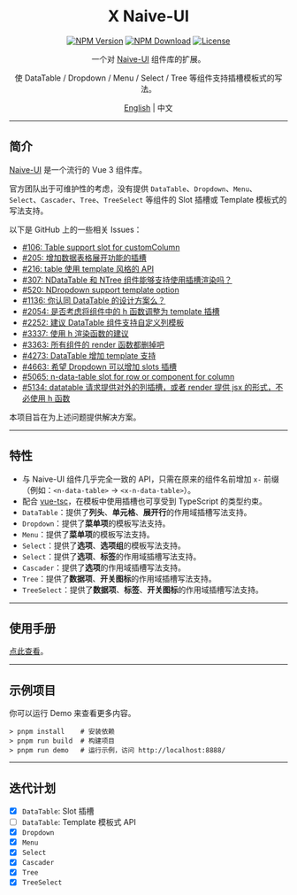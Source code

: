 ﻿<h1 align="center">X Naive-UI</h1>

<div align="center">

[![NPM Version](https://img.shields.io/npm/v/@skit/x.naive-ui.svg?sanitize=true)](https://www.npmjs.com/package/@skit/x.naive-ui)
[![NPM Download](https://img.shields.io/npm/dm/@skit/x.naive-ui.svg?sanitize=true)](https://www.npmjs.com/package/@skit/x.naive-ui)
[![License](https://img.shields.io/github/license/fudiwei/x.naive-ui)](https://mit-license.org/)

</div>

<p align="center">一个对 <a href="https://github.com/tusen-ai/naive-ui" target="_blank">Naive-UI</a> 组件库的扩展。</p>
<p align="center">使 DataTable / Dropdown / Menu / Select / Tree 等组件支持插槽模板式的写法。</p>

<p align="center"><a href="README.en-US.md">English</a> | 中文</p>

---

## 简介

[Naive-UI](https://github.com/tusen-ai/naive-ui) 是一个流行的 Vue 3 组件库。

官方团队出于可维护性的考虑，没有提供 `DataTable`、`Dropdown`、`Menu`、`Select`、`Cascader`、`Tree`、`TreeSelect` 等组件的 Slot 插槽或 Template 模板式的写法支持。

以下是 GitHub 上的一些相关 Issues：

-   [#106: Table support slot for customColumn](https://github.com/tusen-ai/naive-ui/issues/106)
-   [#205: 增加数据表格展开功能的插槽](https://github.com/tusen-ai/naive-ui/issues/205)
-   [#216: table 使用 template 风格的 API](https://github.com/tusen-ai/naive-ui/issues/216)
-   [#307: NDataTable 和 NTree 组件能够支持使用插槽渲染吗？](https://github.com/tusen-ai/naive-ui/issues/307)
-   [#520: NDropdown support template option](https://github.com/tusen-ai/naive-ui/issues/520)
-   [#1136: 你认同 DataTable 的设计方案么？](https://github.com/tusen-ai/naive-ui/discussions/1136)
-   [#2054: 是否考虑将组件中的 h 函数调整为 template 插槽](https://github.com/tusen-ai/naive-ui/issues/2054)
-   [#2252: 建议 DataTable 组件支持自定义列模板](https://github.com/tusen-ai/naive-ui/issues/2252)
-   [#3337: 使用 h 渲染函数的建议](https://github.com/tusen-ai/naive-ui/issues/3337)
-   [#3363: 所有组件的 render 函数都删掉吧](https://github.com/tusen-ai/naive-ui/issues/3363)
-   [#4273: DataTable 增加 template 支持](https://github.com/tusen-ai/naive-ui/issues/4273)
-   [#4663: 希望 Dropdown 可以增加 slots 插槽](https://github.com/tusen-ai/naive-ui/issues/4663)
-   [#5065: n-data-table slot for row or component for column](https://github.com/tusen-ai/naive-ui/issues/5065)
-   [#5134: datatable 请求提供对外的列插槽，或者 render 提供 jsx 的形式，不必使用 h 函数](https://github.com/tusen-ai/naive-ui/issues/5134)

本项目旨在为上述问题提供解决方案。

---

## 特性

-   与 Naive-UI 组件几乎完全一致的 API，只需在原来的组件名前增加 `x-` 前缀（例如：`<n-data-table>` → `<x-n-data-table>`）。
-   配合 [vue-tsc](https://github.com/vuejs/language-tools)，在模板中使用插槽也可享受到 TypeScript 的类型约束。
-   `DataTable`：提供了**列头**、**单元格**、**展开行**的作用域插槽写法支持。
-   `Dropdown`：提供了**菜单项**的模板写法支持。
-   `Menu`：提供了**菜单项**的模板写法支持。
-   `Select`：提供了**选项**、**选项组**的模板写法支持。
-   `Select`：提供了**选项**、**标签**的作用域插槽写法支持。
-   `Cascader`：提供了**选项**的作用域插槽写法支持。
-   `Tree`：提供了**数据项**、**开关图标**的作用域插槽写法支持。
-   `TreeSelect`：提供了**数据项**、**标签**、**开关图标**的作用域插槽写法支持。

---

## 使用手册

[点此查看](./docs/zh-CN/README.md)。

---

## 示例项目

你可以运行 Demo 来查看更多内容。

```shell
> pnpm install    # 安装依赖
> pnpm run build  # 构建项目
> pnpm run demo   # 运行示例，访问 http://localhost:8888/
```

---

## 迭代计划

-   [x] `DataTable`: Slot 插槽
-   [ ] `DataTable`: Template 模板式 API
-   [x] `Dropdown`
-   [x] `Menu`
-   [x] `Select`
-   [x] `Cascader`
-   [x] `Tree`
-   [x] `TreeSelect`
